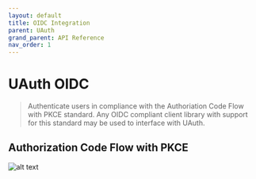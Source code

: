 ```yaml
---
layout: default
title: OIDC Integration
parent: UAuth
grand_parent: API Reference
nav_order: 1
---
```


<h1 id="-uauth">UAuth OIDC</h1>

> Authenticate users in compliance with the Authoriation Code Flow with PKCE standard. Any OIDC compliant client library with support for this standard may be used to interface with UAuth.

## Authorization Code Flow with PKCE

![alt text](../../assets/images/OIDC_AuthorizationCodeFlowPKCE.png "Architecture")